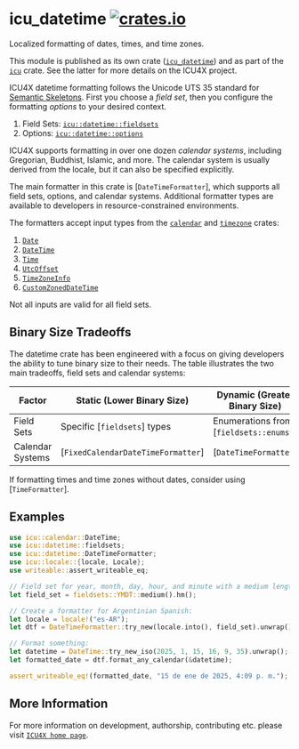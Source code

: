 # icu_datetime [![crates.io](https://img.shields.io/crates/v/icu_datetime)](https://crates.io/crates/icu_datetime)

<!-- cargo-rdme start -->

Localized formatting of dates, times, and time zones.

This module is published as its own crate ([`icu_datetime`](https://docs.rs/icu_datetime/latest/icu_datetime/))
and as part of the [`icu`](https://docs.rs/icu/latest/icu/) crate. See the latter for more details on the ICU4X project.

ICU4X datetime formatting follows the Unicode UTS 35 standard for [Semantic Skeletons](https://unicode.org/reports/tr35/tr35-dates.html#Semantic_Skeletons).
First you choose a _field set_, then you configure the formatting _options_ to your desired context.

1. Field Sets: [`icu::datetime::fieldsets`](fieldsets)
2. Options: [`icu::datetime::options`](options)

ICU4X supports formatting in over one dozen _calendar systems_, including Gregorian, Buddhist,
Islamic, and more. The calendar system is usually derived from the locale, but it can also be
specified explicitly.

The main formatter in this crate is [`DateTimeFormatter`], which supports all field sets,
options, and calendar systems. Additional formatter types are available to developers in
resource-constrained environments.

The formatters accept input types from the [`calendar`](icu_calendar) and
[`timezone`](icu_timezone) crates:

1. [`Date`](icu_calendar::Date)
2. [`DateTime`](icu_calendar::DateTime)
3. [`Time`](icu_calendar::Time)
4. [`UtcOffset`](icu_timezone::UtcOffset)
5. [`TimeZoneInfo`](icu_timezone::TimeZoneInfo)
6. [`CustomZonedDateTime`](icu_timezone::CustomZonedDateTime)

Not all inputs are valid for all field sets.

## Binary Size Tradeoffs

The datetime crate has been engineered with a focus on giving developers the ability to
tune binary size to their needs. The table illustrates the two main tradeoffs, field sets
and calendar systems:

| Factor | Static (Lower Binary Size) | Dynamic (Greater Binary Size) |
|---|---|---|
| Field Sets | Specific [`fieldsets`] types | Enumerations from [`fieldsets::enums`] |
| Calendar Systems | [`FixedCalendarDateTimeFormatter`] | [`DateTimeFormatter`] |

If formatting times and time zones without dates, consider using [`TimeFormatter`].

## Examples

```rust
use icu::calendar::DateTime;
use icu::datetime::fieldsets;
use icu::datetime::DateTimeFormatter;
use icu::locale::{locale, Locale};
use writeable::assert_writeable_eq;

// Field set for year, month, day, hour, and minute with a medium length:
let field_set = fieldsets::YMDT::medium().hm();

// Create a formatter for Argentinian Spanish:
let locale = locale!("es-AR");
let dtf = DateTimeFormatter::try_new(locale.into(), field_set).unwrap();

// Format something:
let datetime = DateTime::try_new_iso(2025, 1, 15, 16, 9, 35).unwrap();
let formatted_date = dtf.format_any_calendar(&datetime);

assert_writeable_eq!(formatted_date, "15 de ene de 2025, 4:09 p. m.");
```

<!-- cargo-rdme end -->

## More Information

For more information on development, authorship, contributing etc. please visit [`ICU4X home page`](https://github.com/unicode-org/icu4x).
